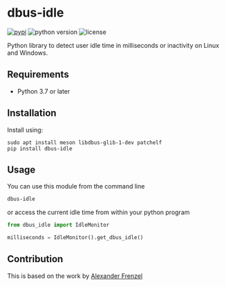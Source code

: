 # dbus-idle

[![pypi](https://img.shields.io/pypi/v/dbus-idle.svg)](https://pypi.python.org/pypi/dbus-idle)
![python version](https://img.shields.io/pypi/pyversions/dbus-idle.svg)
![license](https://img.shields.io/pypi/l/dbus-idle.svg)

Python library to detect user idle time in milliseconds or inactivity on Linux and Windows.


## Requirements

* Python 3.7 or later


## Installation

Install using:
```
sudo apt install meson libdbus-glib-1-dev patchelf
pip install dbus-idle
```


## Usage

You can use this module from the command line
```bash
dbus-idle
```
or access the current idle time from within your python program
```python
from dbus_idle import IdleMonitor

milliseconds = IdleMonitor().get_dbus_idle()
```

## Contribution
This is based on the work by [Alexander Frenzel](https://github.com/escaped/dbus_idle)
